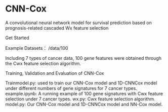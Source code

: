 # CNN-Cox

A convolutional neural network model for survival prediction based on prognosis-related cascaded Wx feature selection 

Get Started

Example Datasets：
/data/100

Including 7 types of cancer data, 100 gene features were obtained through the Cwx feature selection algorithm.

Training, Validation and Evaluation of CNN-Cox

Trainmodel.py: used to train our CNN-Cox model and 1D-CNNCox model under different numbers of gene signatures for 7 cancer types.
example.ipynb: A running example of 100 gene signatures with Cwx feature selection under 7 cancer types.
wx.py: Cwx feature selection algorithm.
model.py: Our CNN-Cox model and 1D-CNNCox model and NN-Cox model.
